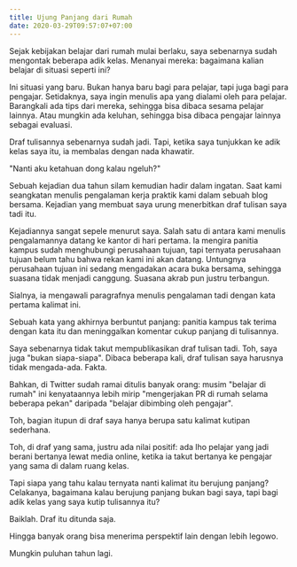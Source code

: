 ```yaml
---
title: Ujung Panjang dari Rumah
date: 2020-03-29T09:57:07+07:00
---
```

Sejak kebijakan belajar dari rumah mulai berlaku, saya sebenarnya sudah mengontak beberapa adik kelas. Menanyai mereka: bagaimana kalian belajar di situasi seperti ini?

Ini situasi yang baru. Bukan hanya baru bagi para pelajar, tapi juga bagi para pengajar. Setidaknya, saya ingin menulis apa yang dialami oleh para pelajar. Barangkali ada tips dari mereka, sehingga bisa dibaca sesama pelajar lainnya. Atau mungkin ada keluhan, sehingga bisa dibaca pengajar lainnya sebagai evaluasi.

Draf tulisannya sebenarnya sudah jadi. Tapi, ketika saya tunjukkan ke adik kelas saya itu, ia membalas dengan nada khawatir.

"Nanti aku ketahuan dong kalau ngeluh?"

Sebuah kejadian dua tahun silam kemudian hadir dalam ingatan. Saat kami seangkatan menulis pengalaman kerja praktik kami dalam sebuah blog bersama. Kejadian yang membuat saya urung menerbitkan draf tulisan saya tadi itu.

<!--more-->

Kejadiannya sangat sepele menurut saya. Salah satu di antara kami menulis pengalamannya datang ke kantor di hari pertama. Ia mengira panitia kampus sudah menghubungi perusahaan tujuan, tapi ternyata perusahaan tujuan belum tahu bahwa rekan kami ini akan datang. Untungnya perusahaan tujuan ini sedang mengadakan acara buka bersama, sehingga suasana tidak menjadi canggung. Suasana akrab pun justru terbangun.

Sialnya, ia mengawali paragrafnya menulis pengalaman tadi dengan kata pertama kalimat ini.

Sebuah kata yang akhirnya berbuntut panjang: panitia kampus tak terima dengan kata itu dan meninggalkan komentar cukup panjang di tulisannya.

Saya sebenarnya tidak takut mempublikasikan draf tulisan tadi. Toh, saya juga "bukan siapa-siapa". Dibaca beberapa kali, draf tulisan saya harusnya tidak mengada-ada. Fakta.

Bahkan, di Twitter sudah ramai ditulis banyak orang: musim "belajar di rumah" ini kenyataannya lebih mirip "mengerjakan PR di rumah selama beberapa pekan" daripada "belajar dibimbing oleh pengajar".

Toh, bagian itupun di draf saya hanya berupa satu kalimat kutipan sederhana.

Toh, di draf yang sama, justru ada nilai positif: ada lho pelajar yang jadi berani bertanya lewat media online, ketika ia takut bertanya ke pengajar yang sama di dalam ruang kelas.

Tapi siapa yang tahu kalau ternyata nanti kalimat itu berujung panjang? Celakanya, bagaimana kalau berujung panjang bukan bagi saya, tapi bagi adik kelas yang saya kutip tulisannya itu?

Baiklah. Draf itu ditunda saja.

Hingga banyak orang bisa menerima perspektif lain dengan lebih legowo.

Mungkin puluhan tahun lagi.
